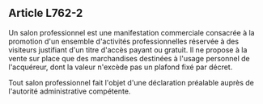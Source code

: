 Article L762-2
----
Un salon professionnel est une manifestation commerciale consacrée à la
promotion d'un ensemble d'activités professionnelles réservée à des visiteurs
justifiant d'un titre d'accès payant ou gratuit. Il ne propose à la vente sur
place que des marchandises destinées à l'usage personnel de l'acquéreur, dont la
valeur n'excède pas un plafond fixé par décret.

Tout salon professionnel fait l'objet d'une déclaration préalable auprès de
l'autorité administrative compétente.
